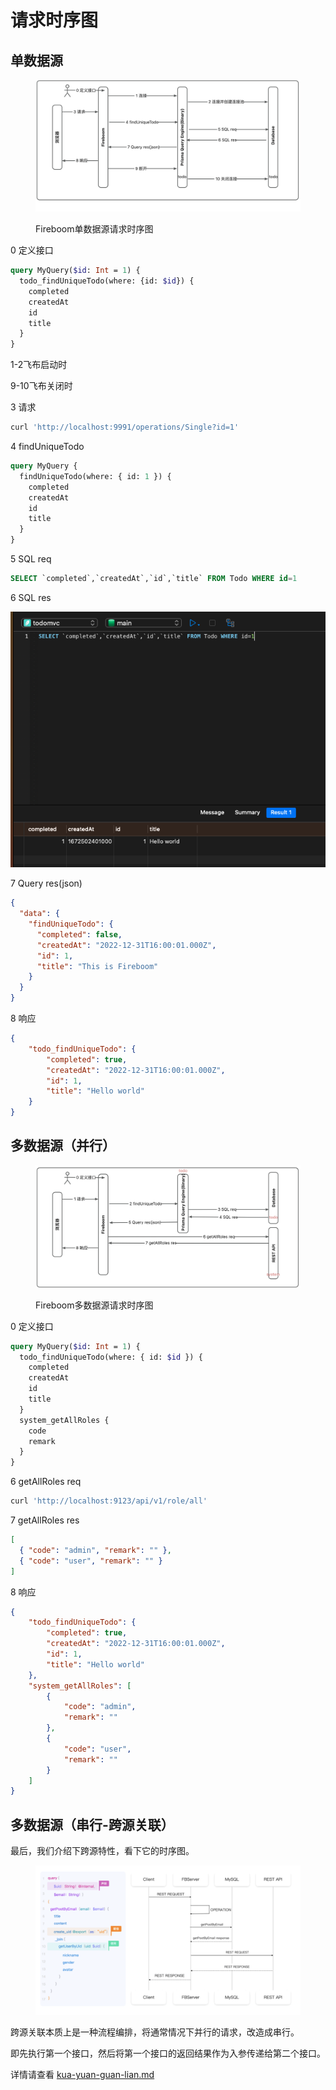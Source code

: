 # 请求时序图

## 单数据源

<figure><img src="../.gitbook/assets/image (8).png" alt=""><figcaption><p>Fireboom单数据源请求时序图</p></figcaption></figure>

0 定义接口

```graphql
query MyQuery($id: Int = 1) {
  todo_findUniqueTodo(where: {id: $id}) {
    completed
    createdAt
    id
    title
  }
}
```

1-2飞布启动时

9-10飞布关闭时

3 请求

```bash
curl 'http://localhost:9991/operations/Single?id=1'
```

4 findUniqueTodo

```graphql
query MyQuery {
  findUniqueTodo(where: { id: 1 }) {
    completed
    createdAt
    id
    title
  }
}
```

5 SQL req

```sql
SELECT `completed`,`createdAt`,`id`,`title` FROM Todo WHERE id=1
```

6 SQL res

![](<../.gitbook/assets/image (14).png>)

7 Query res(json)

```json
{
  "data": {
    "findUniqueTodo": {
      "completed": false,
      "createdAt": "2022-12-31T16:00:01.000Z",
      "id": 1,
      "title": "This is Fireboom"
    }
  }
}
```

8 响应

```json
{
    "todo_findUniqueTodo": {
        "completed": true,
        "createdAt": "2022-12-31T16:00:01.000Z",
        "id": 1,
        "title": "Hello world"
    }
}
```

## 多数据源（并行）

<figure><img src="../.gitbook/assets/image (9).png" alt=""><figcaption><p>Fireboom多数据源请求时序图</p></figcaption></figure>

0 定义接口

```graphql
query MyQuery($id: Int = 1) {
  todo_findUniqueTodo(where: { id: $id }) {
    completed
    createdAt
    id
    title
  }
  system_getAllRoles {
    code
    remark
  }
} 
```

6 getAllRoles req

```bash
curl 'http://localhost:9123/api/v1/role/all'
```

7 getAllRoles res

```json
[
  { "code": "admin", "remark": "" },
  { "code": "user", "remark": "" }
]
```

8 响应

```json
{
    "todo_findUniqueTodo": {
        "completed": true,
        "createdAt": "2022-12-31T16:00:01.000Z",
        "id": 1,
        "title": "Hello world"
    },
    "system_getAllRoles": [
        {
            "code": "admin",
            "remark": ""
        },
        {
            "code": "user",
            "remark": ""
        }
    ]
}
```

## 多数据源（串行-跨源关联）

最后，我们介绍下跨源特性，看下它的时序图。

<figure><img src="../.gitbook/assets/image (10).png" alt=""><figcaption></figcaption></figure>

跨源关联本质上是一种流程编排，将通常情况下并行的请求，改造成串行。

即先执行第一个接口，然后将第一个接口的返回结果作为入参传递给第二个接口。

详情请查看 [kua-yuan-guan-lian.md](../ji-chu-ke-shi-hua-kai-fa/api-gou-jian/kua-yuan-guan-lian.md "mention")
